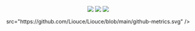 <p align="center">
  <img src="https://github-profile-summary-cards.vercel.app/api/cards/profile-details?username=LIouche&theme=github_dark" />
  <img src="https://github-profile-summary-cards.vercel.app/api/cards/most-commit-language?username=LIouche&theme=github_dark" />
  <img src="https://github-profile-summary-cards.vercel.app/api/cards/stats?username=LIouche&theme=github_dark" />
<p align="center"> src="https://github.com/Liouce/Liouce/blob/main/github-metrics.svg" />
</p>

